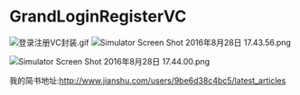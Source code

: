 

# GrandLoginRegisterVC

![登录注册VC封装.gif](http://upload-images.jianshu.io/upload_images/1854991-9e68320ddb2bc7a3.gif?imageMogr2/auto-orient/strip)
![Simulator Screen Shot 2016年8月28日 17.43.56.png](http://upload-images.jianshu.io/upload_images/1854991-6320cd5ac64ae364.png?imageMogr2/auto-orient/strip%7CimageView2/2/w/1240)

![Simulator Screen Shot 2016年8月28日 17.44.00.png](http://upload-images.jianshu.io/upload_images/1854991-16ba54badaea7887.png?imageMogr2/auto-orient/strip%7CimageView2/2/w/1240)

我的简书地址:http://www.jianshu.com/users/9be6d38c4bc5/latest_articles